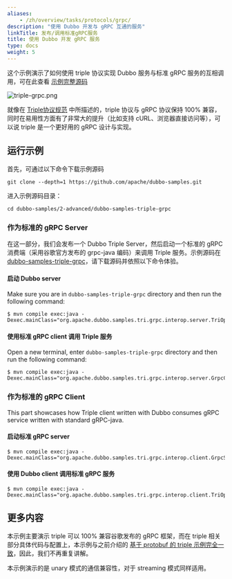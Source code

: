 ```yaml
---
aliases:
    - /zh/overview/tasks/protocols/grpc/
description: "使用 Dubbo 开发与 gRPC 互通的服务"
linkTitle: 发布/调用标准gRPC服务
title: 使用 Dubbo 开发 gRPC 服务
type: docs
weight: 5
---
```


这个示例演示了如何使用 triple 协议实现 Dubbo 服务与标准 gRPC 服务的互相调用，可在此查看 [示例完整源码]()

![triple-grpc.png](/imgs/v3/reference/protocol/triple-grpc.png)

就像在 [Triple协议规范](https://dubbo.apache.org/zh-cn/overview/reference/protocols/triple/) 中所描述的，triple 协议与 gRPC 协议保持 100% 兼容，同时在易用性方面有了非常大的提升（比如支持 cURL、浏览器直接访问等），可以说 triple 是一个更好用的 gRPC 设计与实现。

## 运行示例

首先，可通过以下命令下载示例源码
```shell
git clone --depth=1 https://github.com/apache/dubbo-samples.git
```

进入示例源码目录：
```shell
cd dubbo-samples/2-advanced/dubbo-samples-triple-grpc
```

### 作为标准的 gRPC Server
在这一部分，我们会发布一个 Dubbo Triple Server，然后启动一个标准的 gRPC 消费端（采用谷歌官方发布的 grpc-java 编码）来调用 Triple 服务。示例源码在 [dubbo-samples-triple-grpc](https://github.com/apache/dubbo-samples/tree/master/2-advanced/dubbo-samples-triple-grpc)，请下载源码并依照以下命令体验。
 
#### 启动 Dubbo server
Make sure you are in `dubbo-samples-triple-grpc` directory and then run the following command:

```shell
$ mvn compile exec:java -Dexec.mainClass="org.apache.dubbo.samples.tri.grpc.interop.server.TriOpServer"
```

#### 使用标准 gRPC client 调用 Triple 服务
Open a new terminal, enter `dubbo-samples-triple-grpc` directory and then run the following command:

```shell
$ mvn compile exec:java -Dexec.mainClass="org.apache.dubbo.samples.tri.grpc.interop.server.GrpcClient"
```

### 作为标准的 gRPC Client
This part showcases how Triple client written with Dubbo consumes gRPC service written with standard gRPC-java.

#### 启动标准 gRPC server
```shell
$ mvn compile exec:java -Dexec.mainClass="org.apache.dubbo.samples.tri.grpc.interop.client.GrpcServer"
```

#### 使用 Dubbo client 调用标准 gRPC 服务
```shell
$ mvn compile exec:java -Dexec.mainClass="org.apache.dubbo.samples.tri.grpc.interop.client.TriOpClient"
```

## 更多内容

本示例主要演示 triple 可以 100% 兼容谷歌发布的 gRPC 框架，而在 triple 相关部分具体代码与配置上，本示例与之前介绍的 [基于 protobuf 的 triple 示例完全一致](../idl/)，因此，我们不再重复讲解。

本示例演示的是 unary 模式的通信兼容性，对于 streaming 模式同样适用。


